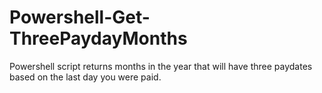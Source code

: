 # Powershell-Get-ThreePaydayMonths
Powershell script returns months in the year that will have three paydates based on the last day you were paid.

